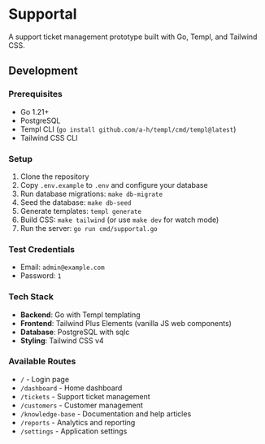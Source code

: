 # Supportal

A support ticket management prototype built with Go, Templ, and Tailwind CSS.

## Development

### Prerequisites
- Go 1.21+
- PostgreSQL
- Templ CLI (`go install github.com/a-h/templ/cmd/templ@latest`)
- Tailwind CSS CLI

### Setup
1. Clone the repository
2. Copy `.env.example` to `.env` and configure your database
3. Run database migrations: `make db-migrate`
4. Seed the database: `make db-seed`
5. Generate templates: `templ generate`
6. Build CSS: `make tailwind` (or use `make dev` for watch mode)
7. Run the server: `go run cmd/supportal.go`

### Test Credentials
- Email: `admin@example.com`
- Password: `1`

### Tech Stack
- **Backend**: Go with Templ templating
- **Frontend**: Tailwind Plus Elements (vanilla JS web components)
- **Database**: PostgreSQL with sqlc
- **Styling**: Tailwind CSS v4

### Available Routes
- `/` - Login page
- `/dashboard` - Home dashboard
- `/tickets` - Support ticket management
- `/customers` - Customer management
- `/knowledge-base` - Documentation and help articles
- `/reports` - Analytics and reporting
- `/settings` - Application settings
